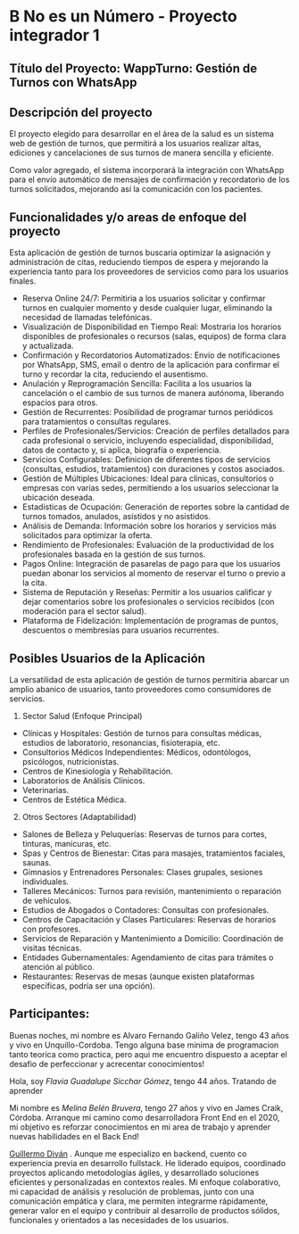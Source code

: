 # B No es un Número - Proyecto integrador 1
## Título del Proyecto: WappTurno: Gestión de Turnos con WhatsApp
## Descripción del proyecto
El proyecto elegido para desarrollar en el área de la salud es un sistema web de gestión de turnos, que permitirá a los usuarios realizar altas, ediciones y cancelaciones de sus turnos de manera sencilla y eficiente.

Como valor agregado, el sistema incorporará la integración con WhatsApp para el envío automático de mensajes de confirmación y recordatorio de los turnos solicitados, mejorando así la comunicación con los pacientes.


## Funcionalidades y/o areas de enfoque del proyecto 

Esta aplicación de gestión de turnos buscaria optimizar la asignación y administración de citas, reduciendo tiempos de espera y mejorando la experiencia tanto para los proveedores de servicios como para los usuarios finales.

- Reserva Online 24/7: Permitiria a los usuarios solicitar y confirmar turnos en cualquier momento y desde cualquier lugar, eliminando la necesidad de llamadas telefónicas.
- Visualización de Disponibilidad en Tiempo Real: Mostraria los horarios disponibles de profesionales o recursos (salas, equipos) de forma clara y actualizada.
- Confirmación y Recordatorios Automatizados: Envío de notificaciones por WhatsApp, SMS, email o dentro de la aplicación para confirmar el turno y recordar la cita, reduciendo el ausentismo.
- Anulación y Reprogramación Sencilla: Facilita a los usuarios la cancelación o el cambio de sus turnos de manera autónoma, liberando espacios para otros.
- Gestión de Recurrentes: Posibilidad de programar turnos periódicos para tratamientos o consultas regulares.
- Perfiles de Profesionales/Servicios: Creación de perfiles detallados para cada profesional o servicio, incluyendo especialidad, disponibilidad, datos de contacto y, si aplica, biografía o experiencia.
- Servicios Configurables: Definicion de diferentes tipos de servicios (consultas, estudios, tratamientos) con duraciones y costos asociados.
- Gestión de Múltiples Ubicaciones: Ideal para clínicas, consultorios o empresas con varias sedes, permitiendo a los usuarios seleccionar la ubicación deseada.
- Estadísticas de Ocupación: Generación de reportes sobre la cantidad de turnos tomados, anulados, asistidos y no asistidos.
- Análisis de Demanda: Información sobre los horarios y servicios más solicitados para optimizar la oferta.
- Rendimiento de Profesionales: Evaluación de la productividad de los profesionales basada en la gestión de sus turnos.
- Pagos Online: Integración de pasarelas de pago para que los usuarios puedan abonar los servicios al momento de reservar el turno o previo a la cita.
- Sistema de Reputación y Reseñas: Permitir a los usuarios calificar y dejar comentarios sobre los profesionales o servicios recibidos (con moderación para el sector salud).
- Plataforma de Fidelización: Implementación de programas de puntos, descuentos o membresías para usuarios recurrentes.


## Posibles Usuarios de la Aplicación
La versatilidad de esta aplicación de gestión de turnos permitiria abarcar un amplio abanico de usuarios, tanto proveedores como consumidores de servicios.

1. Sector Salud (Enfoque Principal)

- Clínicas y Hospitales: Gestión de turnos para consultas médicas, estudios de laboratorio, resonancias, fisioterapia, etc.
- Consultorios Médicos Independientes: Médicos, odontólogos, psicólogos, nutricionistas.
- Centros de Kinesiología y Rehabilitación.
- Laboratorios de Análisis Clínicos.
- Veterinarias.
- Centros de Estética Médica.

2. Otros Sectores (Adaptabilidad)

- Salones de Belleza y Peluquerías: Reservas de turnos para cortes, tinturas, manicuras, etc.
- Spas y Centros de Bienestar: Citas para masajes, tratamientos faciales, saunas.
- Gimnasios y Entrenadores Personales: Clases grupales, sesiones individuales.
- Talleres Mecánicos: Turnos para revisión, mantenimiento o reparación de vehículos.
- Estudios de Abogados o Contadores: Consultas con profesionales.
- Centros de Capacitación y Clases Particulares: Reservas de horarios con profesores.
- Servicios de Reparación y Mantenimiento a Domicilio: Coordinación de visitas técnicas.
- Entidades Gubernamentales: Agendamiento de citas para trámites o atención al público.
- Restaurantes: Reservas de mesas (aunque existen plataformas específicas, podría ser una opción).


## Participantes:
Buenas noches, mi nombre es Alvaro Fernando Galiño Velez, tengo 43 años y vivo en Unquillo-Cordoba. Tengo alguna base minima de programacion tanto teorica como practica, pero aqui me encuentro dispuesto a aceptar el desafio de perfeccionar y acrecentar conocimientos!

Hola, soy *Flavia Guadalupe Sicchar Gómez*, tengo 44 años. Tratando de aprender

Mi nombre es *Melina Belén Bruvera*, tengo 27 años y vivo en James Craik, Córdoba. Arranque mi camino como desarrolladora Front End en el 2020, mi objetivo es reforzar conocimientos en mi area de trabajo y aprender nuevas habilidades en el Back End! 

[Guillermo Diván](https://github.com/GuillermoDivan) .
Aunque me especializo en backend, cuento co experiencia previa en desarrollo fullstack. He liderado equipos, coordinado proyectos aplicando metodologías ágiles, y desarrollado soluciones eficientes y personalizadas en contextos reales. Mi enfoque colaborativo, mi capacidad de análisis y resolución de problemas, junto con una comunicación empática y clara, me permiten integrarme rápidamente, generar valor en el equipo y contribuir al desarrollo de productos sólidos, funcionales y orientados a las necesidades de los usuarios.